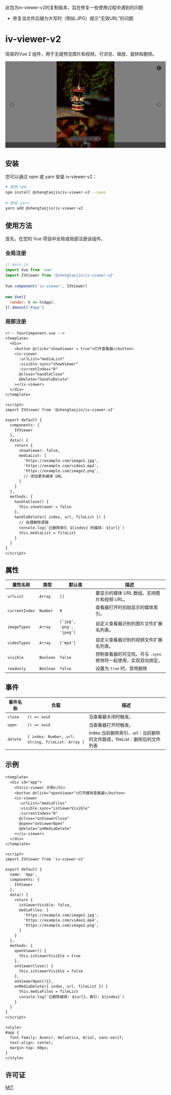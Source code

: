 
此包为iv-viewer-v2的复制版本，旨在修复一些使用过程中遇到的问题
- 修复当文件后缀为大写时（例如.JPG）提示“无效URL”的问题

# iv-viewer-v2
 简易的Vue 2 组件，用于无缝预览图片和视频，可浏览、缩放、旋转和删除。

![截图](./src/static/screenshot.png "截图")

## 安装

您可以通过 npm 或 yarn 安装 iv-viewer-v2：

```bash
# 使用 npm
npm install @shengtaojin/iv-viewer-v2 --save

# 使用 yarn
yarn add @shengtaojin/iv-viewer-v2
```

## 使用方法

首先，在您的 Vue 项目中全局或局部注册该组件。

### 全局注册

```javascript
// main.js
import Vue from 'vue'
import IVViewer from '@shengtaojin/iv-viewer-v2'

Vue.component('iv-viewer', IVViewer)

new Vue({
  render: h => h(App),
}).$mount('#app')
```

### 局部注册

```vue
<!-- YourComponent.vue -->
<template>
  <div>
    <button @click="showViewer = true">打开查看器</button>
    <iv-viewer
      :urlList="mediaList"
      :visible.sync="showViewer"
      :currentIndex="0"
      @close="handleClose"
      @delete="handleDelete"
    ></iv-viewer>
  </div>
</template>

<script>
import IVViewer from '@shengtaojin/iv-viewer-v2'

export default {
  components: {
    IVViewer
  },
  data() {
    return {
      showViewer: false,
      mediaList: [
        'https://example.com/image1.jpg',
        'https://example.com/video1.mp4',
        'https://example.com/image2.png',
        // 添加更多媒体 URL
      ]
    }
  },
  methods: {
    handleClose() {
      this.showViewer = false
    },
    handleDelete({ index, url, fileList }) {
      // 处理删除逻辑
      console.log(`已删除索引 ${index} 的媒体: ${url}`)
      this.mediaList = fileList
    }
  }
}
</script>
```

## 属性

| 属性名称       | 类型      | 默认值                   | 描述                                                            |
| -------------- | --------- | ------------------------ | --------------------------------------------------------------- |
| `urlList`      | `Array`   | `[]`                     | 要显示的媒体 URL 数组。支持图片和视频 URL。                     |
| `currentIndex` | `Number`  | `0`                      | 查看器打开时初始显示的媒体索引。                                |
| `imageTypes`   | `Array`   | `['jpg', 'png', 'jpeg']` | 自定义查看器识别的图片文件扩展名列表。                          |
| `videoTypes`   | `Array`   | `['mp4']`                | 自定义查看器识别的视频文件扩展名列表。                          |
| `visible`      | `Boolean` | `false`                  | 控制查看器的可见性。可与 `.sync` 修饰符一起使用，实现双向绑定。 |
| `readonly`     | `Boolean` | `false`                  | 设置为 `true` 时，禁用删除                                      |

## 事件

| 事件名称 | 负载                                              | 描述                                                                    |
| -------- | ------------------------------------------------- | ----------------------------------------------------------------------- |
| `close`  | `() => void`                                      | 当查看器关闭时触发。                                                    |
| `open`   | `() => void`                                      | 当查看器打开时触发。                                                    |
| `delete` | `{ index: Number, url: String, fileList: Array }` | index:当前删除索引，url：当前删除的文件路径，fileList：删除后的文件列表 |

## 示例

```vue
<template>
  <div id="app">
    <h1>iv-viewer 示例</h1>
    <button @click="openViewer">打开媒体查看器</button>
    <iv-viewer
      :urlList="mediaFiles"
      :visible.sync="isViewerVisible"
      :currentIndex="0"
      @close="onViewerClose"
      @open="onViewerOpen"
      @delete="onMediaDelete"
    ></iv-viewer>
  </div>
</template>

<script>
import IVViewer from 'iv-viewer-v2'

export default {
  name: 'App',
  components: {
    IVViewer
  },
  data() {
    return {
      isViewerVisible: false,
      mediaFiles: [
        'https://example.com/image1.jpg',
        'https://example.com/video1.mp4',
        'https://example.com/image2.png',
      ]
    }
  },
  methods: {
    openViewer() {
      this.isViewerVisible = true
    },
    onViewerClose() {
      this.isViewerVisible = false
    },
    onViewerOpen(){},
    onMediaDelete({ index, url, fileList }) {
      this.mediaFiles = fileList
      console.log(`已删除媒体: ${url}，索引: ${index}`)
    }
  }
}
</script>

<style>
#app {
  font-family: Avenir, Helvetica, Arial, sans-serif;
  text-align: center;
  margin-top: 60px;
}
</style>
```

## 许可证

[MIT](https://opensource.org/licenses/MIT)

